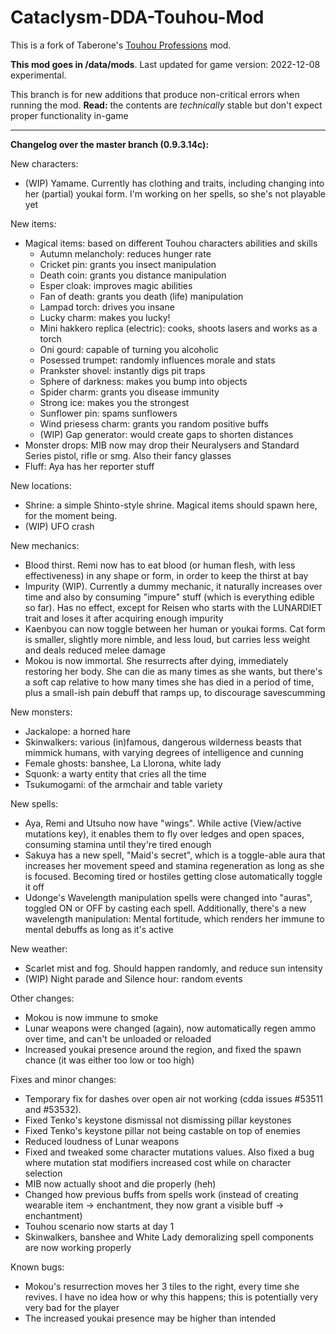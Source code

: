 # Cataclysm-DDA-Touhou-Mod
This is a fork of Taberone's [Touhou Professions](https://github.com/Taberone/Cataclysm-DDA-Touhou-Mod) mod.

**This mod goes in /data/mods**.  Last updated for game version: 2022-12-08 experimental.

This branch is for new additions that produce non-critical errors when running the mod.  **Read:** the contents are *technically* stable but don't expect proper functionality in-game

----

**Changelog over the master branch (0.9.3.14c):**

New characters:
* (WIP) Yamame. Currently has clothing and traits, including changing into her (partial) youkai form.  I'm working on her spells, so she's not playable yet


New items:
* Magical items: based on different Touhou characters abilities and skills
    * Autumn melancholy: reduces hunger rate
    * Cricket pin: grants you insect manipulation
    * Death coin: grants you distance manipulation
    * Esper cloak: improves magic abilities
    * Fan of death: grants you death (life) manipulation
    * Lampad torch: drives you insane
    * Lucky charm: makes you lucky!
    * Mini hakkero replica (electric): cooks, shoots lasers and works as a torch
    * Oni gourd: capable of turning you alcoholic
    * Posessed trumpet: randomly influences morale and stats
    * Prankster shovel: instantly digs pit traps
    * Sphere of darkness: makes you bump into objects
    * Spider charm: grants you disease immunity
    * Strong ice: makes you the strongest
    * Sunflower pin: spams sunflowers
    * Wind priesess charm: grants you random positive buffs
    * (WIP) Gap generator: would create gaps to shorten distances
* Monster drops: MIB now may drop their Neuralysers and Standard Series pistol, rifle or smg.  Also their fancy glasses
* Fluff: Aya has her reporter stuff


New locations:
* Shrine: a simple Shinto-style shrine.  Magical items should spawn here, for the moment being.
* (WIP) UFO crash


New mechanics:
* Blood thirst.  Remi now has to eat blood (or human flesh, with less effectiveness) in any shape or form, in order to keep the thirst at bay
* Impurity (WIP).  Currently a dummy mechanic, it naturally increases over time and also by consuming "impure" stuff (which is everything edible so far).  Has no effect, except for Reisen who starts with the LUNARDIET trait and loses it after acquiring enough impurity
* Kaenbyou can now toggle between her human or youkai forms.  Cat form is smaller, slightly more nimble, and less loud, but carries less weight and deals reduced melee damage
* Mokou is now immortal.  She resurrects after dying, immediately restoring her body.  She can die as many times as she wants, but there's a soft cap relative to how many times she has died in a period of time, plus a small-ish pain debuff that ramps up, to discourage savescumming


New monsters:
* Jackalope: a horned hare
* Skinwalkers: various (in)famous, dangerous wilderness beasts that mimmick humans, with varying degrees of intelligence and cunning
* Female ghosts: banshee, La Llorona, white lady
* Squonk: a warty entity that cries all the time
* Tsukumogami: of the armchair and table variety


New spells:
* Aya, Remi and Utsuho now have "wings". While active (View/active mutations key), it enables them to fly over ledges and open spaces, consuming stamina until they're tired enough
* Sakuya has a new spell, "Maid's secret", which is a toggle-able aura that increases her movement speed and stamina regeneration as long as she is focused.  Becoming tired or hostiles getting close automatically toggle it off
* Udonge's Wavelength manipulation spells were changed into "auras", toggled ON or OFF by casting each spell.  Additionally, there's a new wavelength manipulation: Mental fortitude, which renders her immune to mental debuffs as long as it's active


New weather:
* Scarlet mist and fog. Should happen randomly, and reduce sun intensity
* (WIP) Night parade and Silence hour: random events


Other changes:
* Mokou is now immune to smoke
* Lunar weapons were changed (again), now automatically regen ammo over time, and can't be unloaded or reloaded
* Increased youkai presence around the region, and fixed the spawn chance (it was either too low or too high)


Fixes and minor changes:
* Temporary fix for dashes over open air not working (cdda issues #53511 and #53532).
* Fixed Tenko's keystone dismissal not dismissing pillar keystones
* Fixed Tenko's keystone pillar not being castable on top of enemies
* Reduced loudness of Lunar weapons
* Fixed and tweaked some character mutations values. Also fixed a bug where mutation stat modifiers increased cost while on character selection
* MIB now actually shoot and die properly (heh)
* Changed how previous buffs from spells work (instead of creating wearable item -> enchantment, they now grant a visible buff -> enchantment)
* Touhou scenario now starts at day 1
* Skinwalkers, banshee and White Lady demoralizing spell components are now working properly


Known bugs:
* Mokou's resurrection moves her 3 tiles to the right, every time she revives. I have no idea how or why this happens; this is potentially very very bad for the player
* The increased youkai presence may be higher than intended
